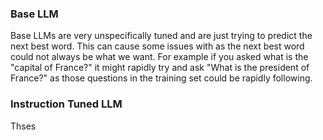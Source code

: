 ### Base LLM
Base LLMs are very unspecifically tuned and are just trying to predict the next best word. This can cause some issues with as the next best word could not always be what we want. For example if you asked what is the "capital of France?" it might rapidly try and ask "What is the president of France?" as those questions in the training set could be rapidly following. 

### Instruction Tuned LLM
Thses 